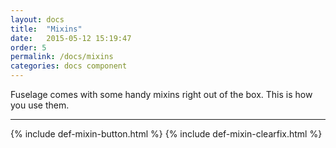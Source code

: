 ```yaml
---
layout: docs
title:  "Mixins"
date:   2015-05-12 15:19:47
order: 5
permalink: /docs/mixins
categories: docs component
---
```


Fuselage comes with some handy mixins right out of the box. This is how you use them.

<hr>

{% include def-mixin-button.html %}
{% include def-mixin-clearfix.html %}
